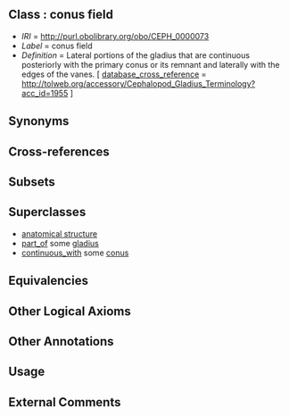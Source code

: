 
## Class : conus field

 * *IRI* = http://purl.obolibrary.org/obo/CEPH_0000073
 * *Label* = conus field
 * *Definition* = Lateral portions of the gladius that are continuous posteriorly with the primary conus or its remnant and laterally with the edges of the vanes. [ [database_cross_reference](../../ef/oboInOwl#hasDbXref.md) = http://tolweb.org/accessory/Cephalopod_Gladius_Terminology?acc_id=1955 ]

## Synonyms


## Cross-references


## Subsets


## Superclasses

 * [anatomical structure](../../UBERON/61/UBERON_0000061.md)
 * [part_of](../../BFO/50/BFO_0000050.md) some [gladius](../../CEPH/24/CEPH_0000124.md)
 * [continuous_with](../../ceph#continuous/th/ceph#continuous_with.md) some [conus](../../CEPH/72/CEPH_0000072.md)

## Equivalencies


## Other Logical Axioms


## Other Annotations


## Usage


## External Comments

